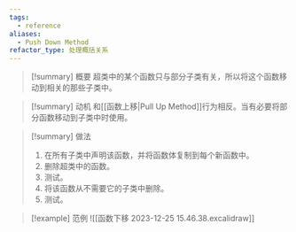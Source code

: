 ```yaml
---
tags:
  - reference
aliases:
  - Push Down Method
refactor_type: 处理概括关系
---
```

> [!summary] 概要
> 超类中的某个函数只与部分子类有关，所以将这个函数移动到相关的那些子类中。

> [!summary] 动机
> 和[[函数上移|Pull Up Method]]行为相反。当有必要将部分函数移动到子类中时使用。

> [!summary] 做法
> 1. 在所有子类中声明该函数，并将函数体复制到每个新函数中。
> 2. 删除超类中的函数。
> 3. 测试。
> 4. 将该函数从不需要它的子类中删除。
> 5. 测试。

> [!example] 范例
> ![[函数下移 2023-12-25 15.46.38.excalidraw]]